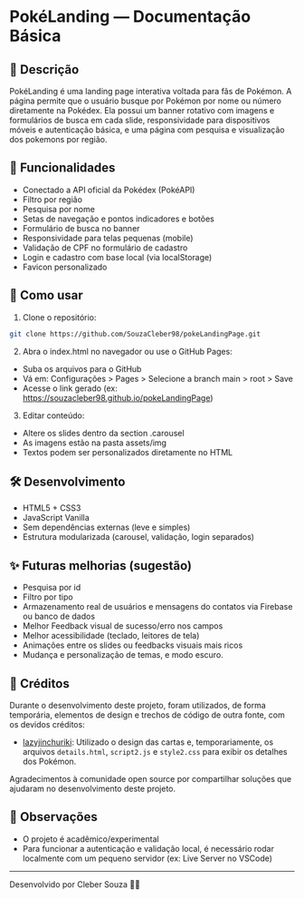# PokéLanding — Documentação Básica

## 📘 Descrição
PokéLanding é uma landing page interativa voltada para fãs de Pokémon. A página permite que o usuário busque por Pokémon por nome ou número diretamente na Pokédex. Ela possui um banner rotativo com imagens e formulários de busca em cada slide, responsividade para dispositivos móveis e autenticação básica, e uma página com pesquisa e visualização dos pokemons por região.


## 🎨 Funcionalidades
- Conectado a API oficial da Pokédex (PokéAPI)
- Filtro por região
- Pesquisa por nome
- Setas de navegação e pontos indicadores e botões
- Formulário de busca no banner 
- Responsividade para telas pequenas (mobile)
- Validação de CPF no formulário de cadastro
- Login e cadastro com base local (via localStorage)
- Favicon personalizado

## 🔧 Como usar

1. Clone o repositório:
```bash
git clone https://github.com/SouzaCleber98/pokeLandingPage.git
```

2. Abra o index.html no navegador ou use o GitHub Pages:
- Suba os arquivos para o GitHub
- Vá em: Configurações > Pages > Selecione a branch main > root > Save
- Acesse o link gerado (ex: https://souzacleber98.github.io/pokeLandingPage)

3. Editar conteúdo:
- Altere os slides dentro da section .carousel
- As imagens estão na pasta assets/img
- Textos podem ser personalizados diretamente no HTML

## 🛠️ Desenvolvimento
- HTML5 + CSS3
- JavaScript Vanilla
- Sem dependências externas (leve e simples)
- Estrutura modularizada (carousel, validação, login separados)

## ✨ Futuras melhorias (sugestão)
- Pesquisa por id
- Filtro por tipo
- Armazenamento real de usuários e mensagens do contatos via Firebase ou banco de dados
- Melhor Feedback visual de sucesso/erro nos campos
- Melhor acessibilidade (teclado, leitores de tela)
- Animações entre os slides ou feedbacks visuais mais ricos
- Mudança e personalização de temas, e modo escuro.

## 📝 Créditos

Durante o desenvolvimento deste projeto, foram utilizados, de forma temporária, elementos de design e trechos de código de outra fonte, com os devidos créditos:

- [lazyjinchuriki](https://github.com/lazyjinchuriki/pokedex): Utilizado o design das cartas e, temporariamente, os arquivos `details.html`, `script2.js` e `style2.css` para exibir os detalhes dos Pokémon.

Agradecimentos à comunidade open source por compartilhar soluções que ajudaram no desenvolvimento deste projeto.


## 📌 Observações
- O projeto é acadêmico/experimental
- Para funcionar a autenticação e validação local, é necessário rodar localmente com um pequeno servidor (ex: Live Server no VSCode)

---

Desenvolvido por Cleber Souza 🧑‍💻
